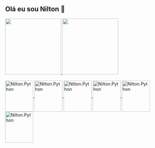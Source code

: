 ## Olá eu sou Nilton 👋
<div>
<a href= "https://github.com/Nilton-G">
  <img height="180cm" src="https://github-readme-stats.dark.app/api?username=Nilton-G&show_icons=true&theme=synthwave">
  <img height="180cm" src="https://github-readme-stats.dark.app/api/top-langs/?username=Nilton-G&layout=compact">
</div>
  
<div style="display: inline_block"><br>
<img align="center" alt="Nilton.Python" height="100" width="90" src="https://icongr.am/devicon/python-original.svg?size=128&color=currentColor">
<img  align="center" alt="Nilton.Python" height="100cm" width="90" src="https://icongr.am/devicon/php-original.svg?size=128&color=currentColor">         
<img  align="center" alt="Nilton.Python" height="100cm" width="90" src="https://icongr.am/devicon/postgresql-original.svg?size=128&color=currentColor">
<img  align="center" alt="Nilton.Python" height="100cm" width="90" src="https://icongr.am/devicon/mysql-original-wordmark.svg?size=128&color=currentColor">
<img  align="center" alt="Nilton.Python" height="100cm" width="90" src="https://icongr.am/devicon/html5-original-wordmark.svg?size=128&color=currentColor">
<img  align="center" alt="Nilton.Python" height="100cm" width="90" src="https://icongr.am/devicon/css3-original-wordmark.svg?size=128&color=currentColor">
</div>






